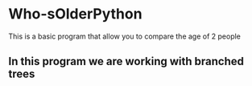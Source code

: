 # Who-sOlderPython
This is a basic program that allow you to compare the age of 2 people
## In this program we are working with branched trees
